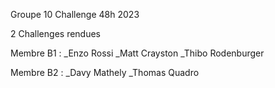 Groupe 10 Challenge 48h 2023

2 Challenges rendues

Membre B1 :
_Enzo Rossi
_Matt Crayston
_Thibo Rodenburger

Membre B2 :
_Davy Mathely
_Thomas Quadro